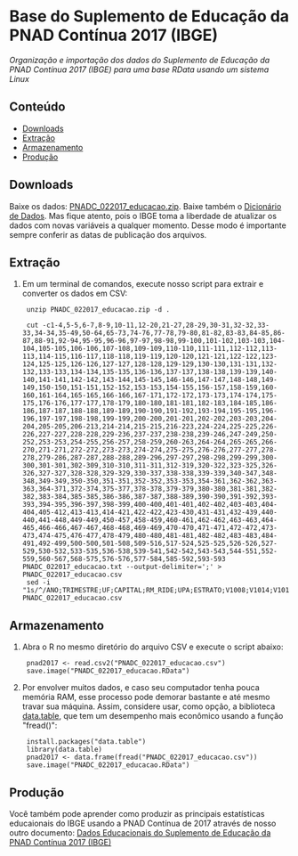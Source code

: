 Base do Suplemento de Educação da PNAD Contínua 2017 (IBGE)
========

_Organização e importação dos dados do Suplemento de Educação da PNAD Contínua 2017 (IBGE) para uma base RData usando um sistema Linux_

## Conteúdo

- [Downloads](#download)
- [Extração](#extração)
- [Armazenamento](#armazenamento)
- [Produção](#produção)

## Downloads
Baixe os dados: <a href="http://servicodados.ibge.gov.br/Download/Download.ashx?u=ftp.ibge.gov.br/Trabalho_e_Rendimento/Pesquisa_Nacional_por_Amostra_de_Domicilios_continua/Trimestral/Microdados/2017/Suplementos/Dados/PNADC_022017_educacao.zip" target="_blank">PNADC_022017_educacao.zip</a>. Baixe também o <a href="http://servicodados.ibge.gov.br/Download/Download.ashx?u=ftp.ibge.gov.br/Trabalho_e_Rendimento/Pesquisa_Nacional_por_Amostra_de_Domicilios_continua/Trimestral/Microdados/2017/Suplementos/Documentacao/dicionario_das_variaveis_PNAD_Continua_microdados_educacao_20180518.xls">Dicionário de Dados</a>. Mas fique atento, pois o IBGE toma a liberdade de atualizar os dados com novas variáveis a qualquer momento. Desse modo é importante sempre conferir as datas de publicação dos arquivos.

## Extração

1. Em um terminal de comandos, execute nosso script para extrair e converter os dados em CSV:

        unzip PNADC_022017_educacao.zip -d .
        
        cut -c1-4,5-5,6-7,8-9,10-11,12-20,21-27,28-29,30-31,32-32,33-33,34-34,35-49,50-64,65-73,74-76,77-78,79-80,81-82,83-83,84-85,86-87,88-91,92-94,95-95,96-96,97-97,98-98,99-100,101-102,103-103,104-104,105-105,106-106,107-108,109-109,110-110,111-111,112-112,113-113,114-115,116-117,118-118,119-119,120-120,121-121,122-122,123-124,125-125,126-126,127-127,128-128,129-129,130-130,131-131,132-132,133-133,134-134,135-135,136-136,137-137,138-138,139-139,140-140,141-141,142-142,143-144,145-145,146-146,147-147,148-148,149-149,150-150,151-151,152-152,153-153,154-155,156-157,158-159,160-160,161-164,165-165,166-166,167-171,172-172,173-173,174-174,175-175,176-176,177-177,178-179,180-180,181-181,182-183,184-185,186-186,187-187,188-188,189-189,190-190,191-192,193-194,195-195,196-196,197-197,198-198,199-199,200-200,201-201,202-202,203-203,204-204,205-205,206-213,214-214,215-215,216-223,224-224,225-225,226-226,227-227,228-228,229-236,237-237,238-238,239-246,247-249,250-252,253-253,254-255,256-257,258-259,260-263,264-264,265-265,266-270,271-271,272-272,273-273,274-274,275-275,276-276,277-277,278-278,279-286,287-287,288-288,289-296,297-297,298-298,299-299,300-300,301-301,302-309,310-310,311-311,312-319,320-322,323-325,326-326,327-327,328-328,329-329,330-337,338-338,339-339,340-347,348-348,349-349,350-350,351-351,352-352,353-353,354-361,362-362,363-363,364-371,372-374,375-377,378-378,379-379,380-380,381-381,382-382,383-384,385-385,386-386,387-387,388-389,390-390,391-392,393-393,394-395,396-397,398-399,400-400,401-401,402-402,403-403,404-404,405-412,413-413,414-421,422-422,423-430,431-431,432-439,440-440,441-448,449-449,450-457,458-459,460-461,462-462,463-463,464-465,466-466,467-467,468-468,469-469,470-470,471-471,472-472,473-473,474-475,476-477,478-479,480-480,481-481,482-482,483-483,484-491,492-499,500-500,501-508,509-516,517-524,525-525,526-526,527-529,530-532,533-535,536-538,539-541,542-542,543-543,544-551,552-559,560-567,568-575,576-576,577-584,585-592,593-593 PNADC_022017_educacao.txt --output-delimiter=';' > PNADC_022017_educacao.csv
        sed -i "1s/^/ANO;TRIMESTRE;UF;CAPITAL;RM_RIDE;UPA;ESTRATO;V1008;V1014;V1016;V1022;V1023;V1027;V1028;V1029;POSEST;V2001;V2003;V2005;V2007;V2008;V20081;V20082;V2009;V2010;V3001;V3002;V3002A;V3003;V3003A;V3004;V3004A;V3005;V3005A;V3006;V3006A;V3006B;V3006C;V3007;V3008;V3009;V3009A;V3010;V3011;V3010A;V3011A;V3012;V3013;V3013A;V3013B;V3014;V3017;V3018;V3019;V3020;V3021;V3022;V3023;V3024;V3025;V3026;V3028;V3029;V3030;V3032;V3033;V3034;V4001;V4002;V4003;V4004;V4005;V4006;V4006A;V4007;V4008;V40081;V40082;V40083;V4009;V4010;V4012;V40121;V4013;V40132;V40132A;V4014;V4015;V40151;V401511;V401512;V4016;V40161;V40162;V40163;V4017;V40171;V401711;V4018;V40181;V40182;V40183;V4019;V4024;V4025;V4026;V4027;V4028;V4029;V4032;V4033;V40331;V403311;V403312;V40332;V403321;V403322;V40333;V403331;V4034;V40341;V403411;V403412;V40342;V403421;V403422;V4039;V4039C;V4040;V40401;V40402;V40403;V4041;V4043;V40431;V4044;V4045;V4046;V4047;V4048;V4049;V4050;V40501;V405011;V405012;V40502;V405021;V405022;V40503;V405031;V4051;V40511;V405111;V405112;V40512;V405121;V405122;V4056;V4056C;V4057;V4058;V40581;V405811;V405812;V40582;V405821;V405822;V40583;V405831;V40584;V4059;V40591;V405911;V405912;V40592;V405921;V405922;V4062;V4062C;V4063;V4063A;V4064;V4064A;V4071;V4072;V4072A;V4073;V4074;V4074A;V4075A;V4075A1;V4076;V40761;V40762;V40763;V4077;V4078;V4078A;V4082;VI5001A;VI5001A2;VI5002A;VI5002A2;VI5003A;VI5003A2;VI5004A;VI5004A2;VI5006A;VI5006A2;VI5007A;VI5007A2;VD2002;VD2003;VD2004;VD3004;VD3005;VD3006;VD4001;VD4002;VD4003;VD4004;VD4005;VD4007;VD4008;VD4009;VD4010;VD4011;VD4012;VD4013;VD4014;VD4015;VD4016;VD4017;VD4018;VD4019;VD4020;VDI4022;VD4023;VD4030;VD4031;VD4032;VD4033;VD4034;VD4035;VD4036;VD4037;VDI4047;VDI4048;VDI5001;VDI5002;VDI5003;VDI5004;VDI5005;VDI5006\n/" PNADC_022017_educacao.csv

## Armazenamento

1. Abra o R no mesmo diretório do arquivo CSV e execute o script abaixo:

        pnad2017 <- read.csv2("PNADC_022017_educacao.csv")
        save.image("PNADC_022017_educacao.RData")

2. Por envolver muitos dados, e caso seu computador tenha pouca memória RAM, esse processo pode demorar bastante e até mesmo travar sua máquina. Assim, considere usar, como opção, a biblioteca <a href="https://www.rdocumentation.org/packages/data.table/" target="_blank">data.table</a>, que tem um desempenho mais econômico usando a função "fread()":

        install.packages("data.table")
        library(data.table)
        pnad2017 <- data.frame(fread("PNADC_022017_educacao.csv"))
        save.image("PNADC_022017_educacao.RData")

## Produção

Você também pode aprender como produzir as principais estatísticas educaionais do IBGE usando a PNAD Contínua de 2017 através de nosso outro documento: <a href="https://github.com/professorvirtual/educadata/tree/master/dados/pnad/2017">Dados Educacionais do Suplemento de Educação da PNAD Contínua 2017 (IBGE)</a>
